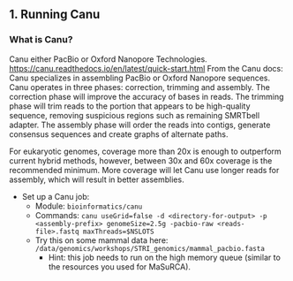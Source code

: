 ## 1. Running Canu

### What is Canu?

Canu either PacBio or Oxford Nanopore Technologies. https://canu.readthedocs.io/en/latest/quick-start.html
From the Canu docs: Canu specializes in assembling PacBio or Oxford Nanopore sequences. Canu operates in three phases: correction, trimming and assembly. The correction phase will improve the accuracy of bases in reads. The trimming phase will trim reads to the portion that appears to be high-quality sequence, removing suspicious regions such as remaining SMRTbell adapter. The assembly phase will order the reads into contigs, generate consensus sequences and create graphs of alternate paths.

For eukaryotic genomes, coverage more than 20x is enough to outperform current hybrid methods, however, between 30x and 60x coverage is the recommended minimum. More coverage will let Canu use longer reads for assembly, which will result in better assemblies.

* Set up a Canu job:
	+ Module: ```bioinformatics/canu```
	+ Commands: ```canu useGrid=false -d <directory-for-output> -p <assembly-prefix> genomeSize=2.5g -pacbio-raw <reads-file>.fastq maxThreads=$NSLOTS```
	+ Try this on some mammal data here: ```/data/genomics/workshops/STRI_genomics/mammal_pacbio.fasta``` 
        + Hint: this job needs to run on the high memory queue (similar to the resources you used for MaSuRCA). 
